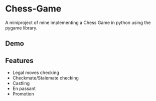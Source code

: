 # Chess-Game
A miniproject of mine implementing a Chess Game in python using the pygame library.

## Demo

## Features
- Legal moves checking
- Checkmate/Stalemate checking
- Castling
- En passant
- Promotion
